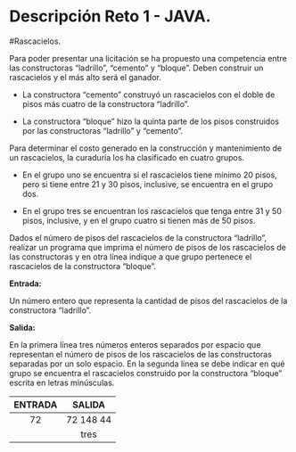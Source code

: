 # Descripción Reto 1 - JAVA.

#Rascacielos.

Para poder presentar una licitación se ha propuesto una competencia entre las constructoras “ladrillo”, “cemento” y “bloque”.  Deben construir un rascacielos y el más alto será el ganador.  

- La constructora “cemento” construyó un rascacielos con el doble de pisos más cuatro de la constructora “ladrillo”. 

- La constructora “bloque” hizo la quinta parte de los pisos construidos por las constructoras “ladrillo” y “cemento”.

Para determinar el costo generado en la construcción y mantenimiento de un rascacielos, la curaduría los ha clasificado en cuatro grupos. 

- En el grupo uno se encuentra si el rascacielos tiene mínimo 20 pisos, pero si tiene entre 21 y 30 pisos, inclusive, se encuentra en el grupo dos. 

- En el grupo tres se encuentran los rascacielos que tenga entre 31 y 50 pisos, inclusive, y en el grupo cuatro si tienen más de 50 pisos. 

Dados el número de pisos del rascacielos de la constructora “ladrillo”, realizar un programa que imprima el número de pisos de los rascacielos de las constructoras y en otra línea indique a que grupo pertenece el rascacielos de la constructora “bloque”.

**Entrada:**

Un número entero que representa la cantidad de pisos del rascacielos de la constructora “ladrillo”.

**Salida:**

En la primera línea tres números enteros separados por espacio que representan el número de pisos de los rascacielos de las constructoras separadas por un solo espacio. En la segunda línea se debe indicar en qué grupo se encuentra el rascacielos construido por la constructora “bloque” escrita en letras minúsculas.

| ENTRADA      | SALIDA |
|:---------:|:-----:|
| 72  | 72 148 44 |
|      |  tres  |


